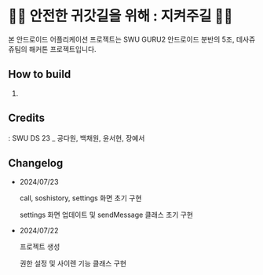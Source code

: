 # 🚶‍♀️ 안전한 귀갓길을 위해 : 지켜주길 🚶‍♀️

본 안드로이드 어플리케이션 프로젝트는 SWU GURU2 안드로이드 분반의 5조, 데사쥬쥬팀의 해커톤 프로젝트입니다.


## How to build

1.

## Credits

: SWU DS 23 _ 공다원, 백채원, 윤서현, 장예서

## Changelog
- 2024/07/23

  call, soshistory, settings 화면 초기 구현
  
  settings 화면 업데이트 및 sendMessage 클래스 초기 구현


- 2024/07/22

  프로젝트 생성

  권한 설정 및 사이렌 기능 클래스 구현
